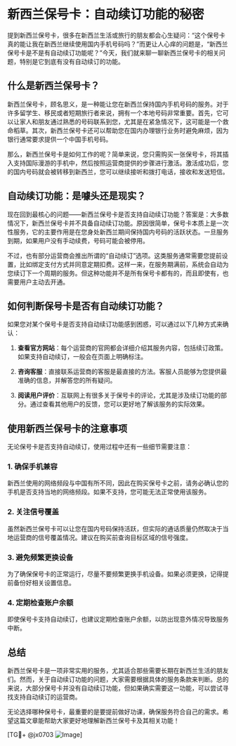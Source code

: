 # 新西兰保号卡：自动续订功能的秘密

提到新西兰保号卡，很多在新西兰生活或旅行的朋友都会心生疑问：“这个保号卡真的能让我在新西兰继续使用国内手机号码吗？”而更让人心痒的问题是，“新西兰保号卡是不是有自动续订功能呢？”今天，我们就来聊一聊新西兰保号卡的相关问题，特别是它到底有没有自动续订的功能。

## 什么是新西兰保号卡？

新西兰保号卡，顾名思义，是一种能让您在新西兰保持国内手机号码的服务。对于许多留学生、移民或者短期旅行者来说，拥有一个本地号码非常重要。首先，它可以让家人和朋友通过熟悉的号码联系到您，尤其是在紧急情况下，这可能是一个救命稻草。其次，新西兰保号卡还可以帮助您在国内办理银行业务时避免麻烦，因为银行通常要求提供一个中国手机号码。

那么，新西兰保号卡是如何工作的呢？简单来说，您只需购买一张保号卡，将其插入支持国际漫游的手机中，然后按照运营商提供的步骤进行激活。激活成功后，您的国内号码就会被转移到新西兰，您可以继续接听和拨打电话，接收和发送短信。

## 自动续订功能：是噱头还是现实？

现在回到最核心的问题——新西兰保号卡是否支持自动续订功能？答案是：大多数情况下，新西兰保号卡并不具备自动续订功能。原因很简单，保号卡本质上是一次性服务，它的主要作用是在您身处新西兰期间保持国内号码的活跃状态。一旦服务到期，如果用户没有手动续费，号码可能会被停用。

不过，也有部分运营商会推出所谓的“自动续订”选项。这类服务通常需要您提前设置，比如绑定支付方式并同意定期扣费。这样一来，在服务期满前，系统会自动为您续订下一个周期的服务。但这种功能并不是所有保号卡都有的，而且即使有，也需要用户主动去开通。

## 如何判断保号卡是否有自动续订功能？

如果您对某个保号卡是否支持自动续订功能感到困惑，可以通过以下几种方式来确认：

1. **查看官方网站**：每个运营商的官网都会详细介绍其服务内容，包括续订政策。如果支持自动续订，一般会在页面上明确标注。
   
2. **咨询客服**：直接联系运营商的客服是最直接的方法。客服人员能够为您提供最准确的信息，并解答您的所有疑问。

3. **阅读用户评价**：互联网上有很多关于保号卡的评论，尤其是涉及续订功能的部分。通过查看其他用户的反馈，您可以更好地了解该服务的实际效果。

## 使用新西兰保号卡的注意事项

无论保号卡是否支持自动续订，使用过程中还有一些细节需要注意：

### 1. 确保手机兼容
新西兰使用的网络频段与中国有所不同，因此在购买保号卡之前，请务必确认您的手机是否支持当地的网络频段。如果不支持，您可能无法正常使用该服务。

### 2. 关注信号覆盖
虽然新西兰保号卡可以让您在国内号码保持活跃，但实际的通话质量仍然取决于当地运营商的信号覆盖情况。建议在购买前查询目标区域的信号强度。

### 3. 避免频繁更换设备
为了确保保号卡的正常运行，尽量不要频繁更换手机设备。如果必须更换，记得提前备份好相关设置信息。

### 4. 定期检查账户余额
即使保号卡支持自动续订，也建议定期检查账户余额，以防出现意外情况导致服务中断。

## 总结

新西兰保号卡是一项非常实用的服务，尤其适合那些需要长期在新西兰生活的朋友们。然而，关于自动续订功能的问题，大家需要根据具体的服务条款来判断。总的来说，大部分保号卡并没有自动续订功能，但如果确实需要这一功能，可以尝试寻找支持自动续订的运营商。

无论选择哪种保号卡，最重要的是要提前做好功课，确保服务符合自己的需求。希望这篇文章能帮助大家更好地理解新西兰保号卡及其相关功能！

[TG💪+ @jx0703 ![Image](https://github.com/user-attachments/assets/dbca1d08-cadb-493c-b0ec-ad6f7a83f270)]
